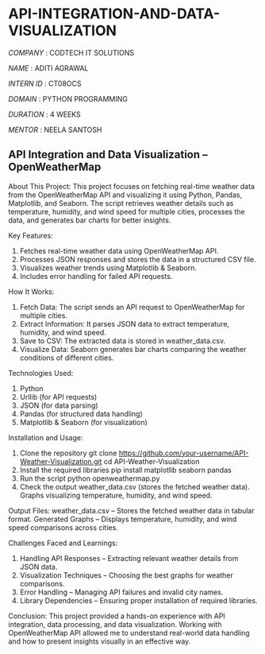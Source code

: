 # API-INTEGRATION-AND-DATA-VISUALIZATION

*COMPANY* : CODTECH IT SOLUTIONS

*NAME* : ADITI AGRAWAL

*INTERN ID* : CT08OCS

*DOMAIN* : PYTHON PROGRAMMING

*DURATION* : 4 WEEKS

*MENTOR* : NEELA SANTOSH


## API Integration and Data Visualization – OpenWeatherMap

About This Project:
This project focuses on fetching real-time weather data from the OpenWeatherMap API and visualizing it using Python, Pandas, Matplotlib, and Seaborn. The script retrieves weather details such as temperature, humidity, and wind speed for multiple cities, processes the data, and generates bar charts for better insights.


Key Features:
1) Fetches real-time weather data using OpenWeatherMap API.
2) Processes JSON responses and stores the data in a structured CSV file.
3) Visualizes weather trends using Matplotlib & Seaborn.
4) Includes error handling for failed API requests.


How It Works:
1) Fetch Data: The script sends an API request to OpenWeatherMap for multiple cities.
2) Extract Information: It parses JSON data to extract temperature, humidity, and wind speed.
3) Save to CSV: The extracted data is stored in weather_data.csv.
4) Visualize Data: Seaborn generates bar charts comparing the weather conditions of different cities.


Technologies Used:
1) Python
2) Urllib (for API requests)
3) JSON (for data parsing)
4) Pandas (for structured data handling)
5) Matplotlib & Seaborn (for visualization)


Installation and Usage:
1) Clone the repository
git clone https://github.com/your-username/API-Weather-Visualization.git
cd API-Weather-Visualization
2) Install the required libraries
pip install matplotlib seaborn pandas
3) Run the script
python openweathermap.py
4) Check the output
weather_data.csv (stores the fetched weather data).
Graphs visualizing temperature, humidity, and wind speed.


Output Files:
weather_data.csv – Stores the fetched weather data in tabular format.
Generated Graphs – Displays temperature, humidity, and wind speed comparisons across cities.


Challenges Faced and Learnings:
1) Handling API Responses – Extracting relevant weather details from JSON data.
2) Visualization Techniques – Choosing the best graphs for weather comparisons.
3) Error Handling – Managing API failures and invalid city names.
4) Library Dependencies – Ensuring proper installation of required libraries.


Conclusion:
This project provided a hands-on experience with API integration, data processing, and data visualization. Working with OpenWeatherMap API allowed me to understand real-world data handling and how to present insights visually in an effective way.

